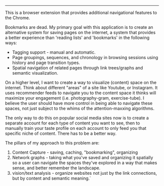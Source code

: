 ---
This is a browser extension that provides additional navigational features to the Chrome.

Bookmarks are dead. My primary goal with this application is to create an alternative system for saving pages on the internet, a system that provides a better experience than 'reading lists' and 'bookmarks' in the following ways:
* Tagging support - manual and automatic. 
* Page groupings, sequences, and chronology in browsing sessions using history and page transition types.
* Spatial navigation of related pages through link trees/graphs and semantic visualization.

On a higher level, I want to create a way to visualize (content) space on the internet. Think about different "areas" of a site like Youtube, or Instagram. It uses recommender feeds to navigate you to the content space it thinks will maximize your engagement (i.e. photography-gram, exercise-tube). I believe the user should have more control in being able to navigate these spaces, not just subject to the whims of the attention-maxxing algorithms.

The only way to do this on popular social media sites now is to create a separate account for each type of content you want to see, then to manually train your taste profile on each account to only feed you that specific niche of content. There has to be a better way.

The pillars of my approach to this problem are:
1. Content Capture - saving, caching, "bookmarking", organizing
2. Network graphs - taking what you've saved and organizing it spatially so a user can navigate the spaces they've explored in a way that makes sense, and better remember the landscape.
3. vision/text analysis - organize websites not just by the link connections, but by content and semantic meaning.`